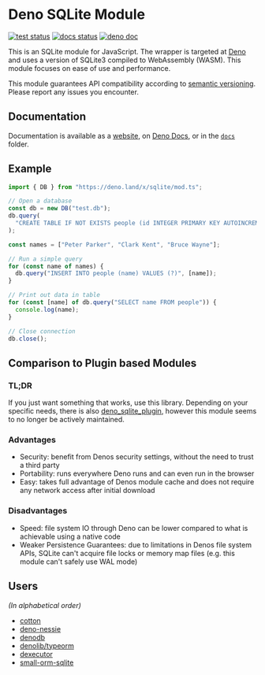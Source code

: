 # Deno SQLite Module

[![test status](https://github.com/dyedgreen/deno-sqlite/workflows/tests/badge.svg?branch=master)](https://github.com/dyedgreen/deno-sqlite/actions)
[![docs status](https://github.com/dyedgreen/deno-sqlite/workflows/docs/badge.svg?branch=master)][docs-web]
[![deno doc](https://doc.deno.land/badge.svg)][docs-deno]

[docs-deno]: https://deno.land/x/sqlite
[docs-web]: https://dyedgreen.github.io/deno-sqlite/

This is an SQLite module for JavaScript. The wrapper is targeted at
[Deno](https://deno.land) and uses a version of SQLite3 compiled to WebAssembly
(WASM). This module focuses on ease of use and performance.

This module guarantees API compatibility according to
[semantic versioning](https://semver.org). Please report any issues you
encounter.

## Documentation

Documentation is available as a [website][docs-web], on [Deno Docs][docs-deno],
or in the [`docs`](./docs/README.md) folder.

## Example

```javascript
import { DB } from "https://deno.land/x/sqlite/mod.ts";

// Open a database
const db = new DB("test.db");
db.query(
  "CREATE TABLE IF NOT EXISTS people (id INTEGER PRIMARY KEY AUTOINCREMENT, name TEXT)",
);

const names = ["Peter Parker", "Clark Kent", "Bruce Wayne"];

// Run a simple query
for (const name of names) {
  db.query("INSERT INTO people (name) VALUES (?)", [name]);
}

// Print out data in table
for (const [name] of db.query("SELECT name FROM people")) {
  console.log(name);
}

// Close connection
db.close();
```

## Comparison to Plugin based Modules

### TL;DR

If you just want something that works, use this library. Depending on your
specific needs, there is also
[deno_sqlite_plugin](https://github.com/crabmusket/deno_sqlite_plugin), however
this module seems to no longer be actively maintained.

### Advantages

- Security: benefit from Denos security settings, without the need to trust a
  third party
- Portability: runs everywhere Deno runs and can even run in the browser
- Easy: takes full advantage of Denos module cache and does not require any
  network access after initial download

### Disadvantages

- Speed: file system IO through Deno can be lower compared to what is achievable
  using a native code
- Weaker Persistence Guarantees: due to limitations in Denos file system APIs,
  SQLite can't acquire file locks or memory map files (e.g. this module can't
  safely use WAL mode)

## Users

_(In alphabetical order)_

- [cotton](https://github.com/rahmanfadhil/cotton)
- [deno-nessie](https://github.com/halvardssm/deno-nessie)
- [denodb](https://github.com/eveningkid/denodb)
- [denolib/typeorm](https://github.com/denolib/typeorm)
- [dexecutor](https://github.com/denjucks/dexecutor)
- [small-orm-sqlite](https://github.com/enimatek-nl/small-orm-sqlite)
